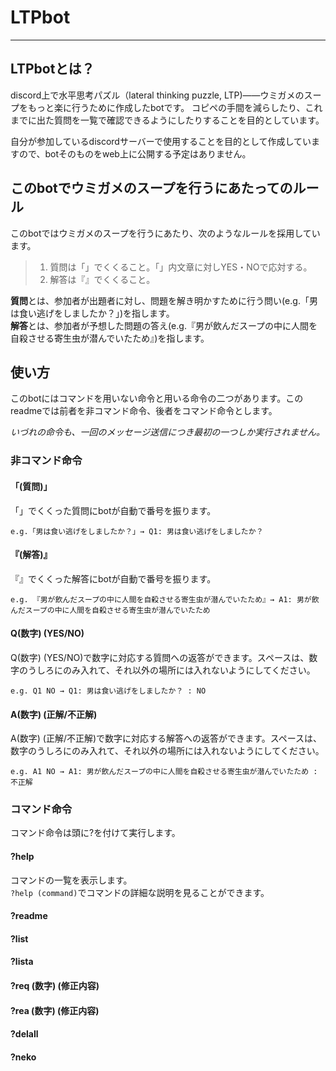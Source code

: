 # LTPbot
___

## LTPbotとは？

discord上で水平思考パズル（lateral thinking puzzle, LTP)――ウミガメのスープをもっと楽に行うために作成したbotです。
コピペの手間を減らしたり、これまでに出た質問を一覧で確認できるようにしたりすることを目的としています。

自分が参加しているdiscordサーバーで使用することを目的として作成していますので、botそのものをweb上に公開する予定はありません。

## このbotでウミガメのスープを行うにあたってのルール

このbotではウミガメのスープを行うにあたり、次のようなルールを採用しています。

> 1. 質問は「」でくくること。「」内文章に対しYES・NOで応対する。
> 2. 解答は『』でくくること。

**質問**とは、参加者が出題者に対し、問題を解き明かすために行う問い(e.g.「男は食い逃げをしましたか？」)を指します。  
**解答**とは、参加者が予想した問題の答え(e.g.『男が飲んだスープの中に人間を自殺させる寄生虫が潜んでいたため』)を指します。

## 使い方

このbotにはコマンドを用いない命令と用いる命令の二つがあります。このreadmeでは前者を非コマンド命令、後者をコマンド命令とします。

*いづれの命令も、一回のメッセージ送信につき最初の一つしか実行されません。*

### 非コマンド命令

#### 「(質問)」

「」でくくった質問にbotが自動で番号を振ります。

~~~
e.g.「男は食い逃げをしましたか？」→ Q1: 男は食い逃げをしましたか？
~~~

#### 『(解答)』

『』でくくった解答にbotが自動で番号を振ります。

~~~
e.g. 『男が飲んだスープの中に人間を自殺させる寄生虫が潜んでいたため』→ A1: 男が飲んだスープの中に人間を自殺させる寄生虫が潜んでいたため
~~~

#### Q(数字) (YES/NO)

Q(数字) (YES/NO)で数字に対応する質問への返答ができます。スペースは、数字のうしろにのみ入れて、それ以外の場所には入れないようにしてください。

~~~
e.g. Q1 NO → Q1: 男は食い逃げをしましたか？ : NO
~~~

#### A(数字) (正解/不正解)

A(数字) (正解/不正解)で数字に対応する解答への返答ができます。スペースは、数字のうしろにのみ入れて、それ以外の場所には入れないようにしてください。

~~~
e.g. A1 NO → A1: 男が飲んだスープの中に人間を自殺させる寄生虫が潜んでいたため : 不正解
~~~

### コマンド命令

コマンド命令は頭に?を付けて実行します。

#### ?help

コマンドの一覧を表示します。  
`?help (command)`でコマンドの詳細な説明を見ることができます。

#### ?readme

#### ?list

#### ?lista

#### ?req (数字) (修正内容)

#### ?rea (数字) (修正内容)

#### ?delall

#### ?neko

